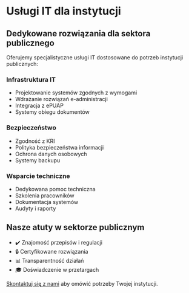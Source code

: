 # Usługi IT dla instytucji

## Dedykowane rozwiązania dla sektora publicznego

Oferujemy specjalistyczne usługi IT dostosowane do potrzeb instytucji publicznych:

### Infrastruktura IT
- Projektowanie systemów zgodnych z wymogami
- Wdrażanie rozwiązań e-administracji
- Integracja z ePUAP
- Systemy obiegu dokumentów

### Bezpieczeństwo
- Zgodność z KRI
- Polityka bezpieczeństwa informacji
- Ochrona danych osobowych
- Systemy backupu

### Wsparcie techniczne
- Dedykowana pomoc techniczna
- Szkolenia pracowników
- Dokumentacja systemów
- Audyty i raporty

## Nasze atuty w sektorze publicznym

- ✔️ Znajomość przepisów i regulacji
- 🔒 Certyfikowane rozwiązania
- 📊 Transparentność działań
- 🎓 Doświadczenie w przetargach

[Skontaktuj się z nami](/kontakt) aby omówić potrzeby Twojej instytucji.
